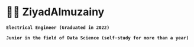 # :man_technologist: ZiyadAlmuzainy

**`Electrical Engineer (Graduated in 2022)`**

**`Junior in the field of Data Science (self-study for more than a year)`**
